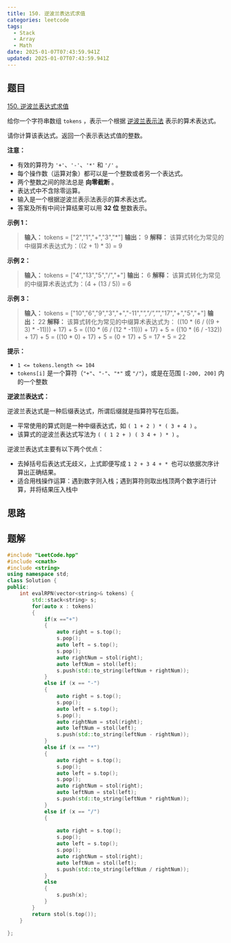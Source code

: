 ```yaml
---
title: 150. 逆波兰表达式求值
categories: leetcode
tags: 
  - Stack
  - Array
  - Math
date: 2025-01-07T07:43:59.941Z
updated: 2025-01-07T07:43:59.941Z
---
```


<!--more-->

## 题目

[150. 逆波兰表达式求值](https://leetcode.cn/problems/evaluate-reverse-polish-notation)

给你一个字符串数组 `tokens` ，表示一个根据
[逆波兰表示法](https://baike.baidu.com/item/%E9%80%86%E6%B3%A2%E5%85%B0%E5%BC%8F/128437)
表示的算术表达式。

请你计算该表达式。返回一个表示表达式值的整数。

**注意：**

  * 有效的算符为 `'+'`、`'-'`、`'*'` 和 `'/'` 。
  * 每个操作数（运算对象）都可以是一个整数或者另一个表达式。
  * 两个整数之间的除法总是 **向零截断** 。
  * 表达式中不含除零运算。
  * 输入是一个根据逆波兰表示法表示的算术表达式。
  * 答案及所有中间计算结果可以用 **32 位** 整数表示。



**示例  1：**

> 
> 
> **输入：** tokens = ["2","1","+","3","*"]
> **输出：** 9
> **解释：** 该算式转化为常见的中缀算术表达式为：((2 + 1) * 3) = 9
> 

**示例  2：**

> 
> 
> **输入：** tokens = ["4","13","5","/","+"]
> **输出：** 6
> **解释：** 该算式转化为常见的中缀算术表达式为：(4 + (13 / 5)) = 6
> 

**示例  3：**

> 
> 
> **输入：** tokens = ["10","6","9","3","+","-11","*","/","*","17","+","5","+"]
> **输出：** 22
> **解释：** 该算式转化为常见的中缀算术表达式为：
> ((10 * (6 / ((9 + 3) * -11))) + 17) + 5
> = ((10 * (6 / (12 * -11))) + 17) + 5
> = ((10 * (6 / -132)) + 17) + 5
> = ((10 * 0) + 17) + 5
> = (0 + 17) + 5
> = 17 + 5
> = 22



**提示：**

  * `1 <= tokens.length <= 104`
  * `tokens[i]` 是一个算符（`"+"`、`"-"`、`"*"` 或 `"/"`），或是在范围 `[-200, 200]` 内的一个整数



**逆波兰表达式：**

逆波兰表达式是一种后缀表达式，所谓后缀就是指算符写在后面。

  * 平常使用的算式则是一种中缀表达式，如 `( 1 + 2 ) * ( 3 + 4 )` 。
  * 该算式的逆波兰表达式写法为 `( ( 1 2 + ) ( 3 4 + ) * )` 。

逆波兰表达式主要有以下两个优点：

  * 去掉括号后表达式无歧义，上式即便写成 `1 2 + 3 4 + * `也可以依据次序计算出正确结果。
  * 适合用栈操作运算：遇到数字则入栈；遇到算符则取出栈顶两个数字进行计算，并将结果压入栈中



## 思路


## 题解

```cpp
#include "LeetCode.hpp"
#include <cmath>
#include <string>
using namespace std;
class Solution {
public:
    int evalRPN(vector<string>& tokens) {
        std::stack<string> s;
        for(auto x : tokens)
        {
            if(x =="+")
            {
                auto right = s.top();
                s.pop();
                auto left = s.top();
                s.pop();
                auto rightNum = stol(right);
                auto leftNum = stol(left);
                s.push(std::to_string(leftNum + rightNum));
            }
            else if (x == "-")
            {
                auto right = s.top();
                s.pop();
                auto left = s.top();
                s.pop();
                auto rightNum = stol(right);
                auto leftNum = stol(left);
                s.push(std::to_string(leftNum - rightNum));
            }
            else if (x == "*")
            {
                auto right = s.top();
                s.pop();
                auto left = s.top();
                s.pop();
                auto rightNum = stol(right);
                auto leftNum = stol(left);
                s.push(std::to_string(leftNum * rightNum));
            }
            else if (x == "/")
            {
                
                auto right = s.top();
                s.pop();
                auto left = s.top();
                s.pop();
                auto rightNum = stol(right);
                auto leftNum = stol(left);
                s.push(std::to_string(leftNum / rightNum));
            }
            else 
            {
                s.push(x);
            }
        }
        return stol(s.top());
    }

};
```
